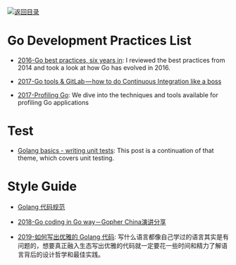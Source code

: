 [![返回目录](https://user-images.githubusercontent.com/5803001/38079637-ff0abcf0-3371-11e8-9b76-ad651620afc7.jpg)](https://github.com/wx-chevalier/Awesome-Lists)

# Go Development Practices List

* [2016-Go best practices, six years in](https://peter.bourgon.org/go-best-practices-2016/#development-environment): I reviewed the best practices from 2014 and took a look at how Go has evolved in 2016.

* [2017-Go tools & GitLab — how to do Continuous Integration like a boss](https://parg.co/U5Z)

- [2017-Profiling Go](http://www.integralist.co.uk/posts/profiling-go/): We dive into the techniques and tools available for profiling Go applications

# Test

* [Golang basics - writing unit tests](https://blog.alexellis.io/golang-writing-unit-tests/): This post is a continuation of that theme, which covers unit testing.

# Style Guide

* [Golang 代码规范](https://sheepbao.github.io/post/golang_code_specification/)

- [2018-Go coding in Go way－Gopher China演讲分享](http://mp.weixin.qq.com/s/MVxleQ7HufBo46eKFzygKA)

- [2019-如何写出优雅的 Golang 代码](https://draveness.me/golang-101): 写什么语言都像自己学过的语言其实是有问题的，想要真正融入生态写出优雅的代码就一定要花一些时间和精力了解语言背后的设计哲学和最佳实践。
